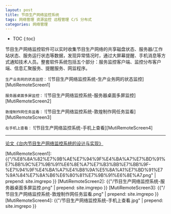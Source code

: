 ```yaml
---
layout: post
title: 节目生产网络监控系统
tags: 网络管理 资源监控 远程管理 C/S 分布式
categories: 网络管理
---
```


* TOC
{:toc}

节目生产网络监控软件可以实时收集节目生产网络的共享磁盘状态、服务器/工作站状态、服务运行状态等数据，发现异常情况时，通过大屏幕提醒、手机消息等方式通知技术人员。整套软件系统包括五个部分：服务监控客户端、监控分布客户端、信息汇聚服务、提醒服务、网监程序。

`生产业务网的状态监控：`
![节目生产网络监控系统-生产业务网的状态监控][MutiRemoteScreen1]

`服务器桌面多屏监控：`
![节目生产网络监控系统-服务器桌面多屏监控][MutiRemoteScreen2]

`敦煌制作网任务监看：`
![节目生产网络监控系统-敦煌制作网任务监看][MutiRemoteScreen3]

`在手机上查看：`
![节目生产网络监控系统-手机上查看][MutiRemoteScreen4]

---

[论文《台内节目生产网络监控系统的设计与实现》][论文地址]

[MutiRemoteScreen1]: {{"/%E8%8A%82%E7%9B%AE%E7%94%9F%E4%BA%A7%E7%BD%91%E7%BB%9C%E7%9B%91%E6%8E%A7%E7%B3%BB%E7%BB%9F-%E7%94%9F%E4%BA%A7%E4%B8%9A%E5%8A%A1%E7%BD%91%E7%9A%84%E7%8A%B6%E6%80%81%E7%9B%91%E6%8E%A7.png" | prepend: site.imgrepo }}
[MutiRemoteScreen2]: {{"/节目生产网络监控系统-服务器桌面多屏监控.png" | prepend: site.imgrepo }}
[MutiRemoteScreen3]: {{"/节目生产网络监控系统-敦煌制作网任务监看.png" | prepend: site.imgrepo }}
[MutiRemoteScreen4]: {{"/节目生产网络监控系统-手机上查看.jpg" | prepend: site.imgrepo }}

[论文地址]:https://kns.cnki.net/kcms/detail/detail.aspx?filename=DSZM201901019&dbcode=CJFQ&dbname=CJFD2019&v=nObC302BMhD21XqCtCQ9Stk2bf5wgPBgvJ0kQdhJdu14j5CA2wSagVogRMLoMmDP